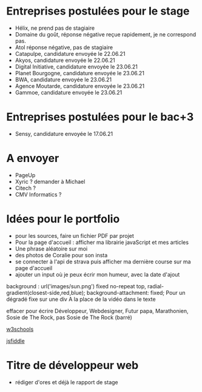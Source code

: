 # Entreprises postulées pour le stage

- Hélix, ne prend pas de stagiaire
- Domaine du goût, réponse négative reçue rapidement, je ne correspond pas.
- Atol réponse négative, pas de stagiaire
- Catapulpe, candidature envoyée le 22.06.21
- Akyos, candidature envoyée le 22.06.21
- Digital Initiative, candidature envoyée le 23.06.21
- Planet Bourgogne, candidature envoyée le 23.06.21
- BWA, candidature envoyée le 23.06.21
- Agence Moutarde, candidature envoyée le 23.06.21
- Gammoe, candidature envoyée le 23.06.21

# Entreprises postulées pour le bac+3

- Sensy, candidature envoyée le 17.06.21

# A envoyer

- PageUp
- Xyric ? demander à Michael
- Citech ?
- CMV Informatics ?

# Idées pour le portfolio

- pour les sources, faire un fichier PDF par projet
- Pour la page d'accueil : afficher ma librairie javaScript et mes articles
- Une phrase aléatoire sur moi
- des photos de Coralie pour son insta
- se connecter à l'api de strava puis afficher ma dernière course sur ma page d'accueil
- ajouter un input où je peux écrir mon humeur, avec la date d'ajout

background : url('images/sun.png') fixed no-repeat top, radial-gradient(closest-side,red,blue);
background-attachment: fixed;
Pour un dégradé fixe sur une div
A la place de la vidéo dans le texte

effacer pour écrire
Développeur, Webdesigner, Futur papa, Marathonien, Sosie de The Rock, pas Sosie de The Rock (barré)

[w3schools](https://www.w3schools.com/howto/tryit.asp?filename=tryhow_js_typewriter)

[jsfiddle](https://jsfiddle.net/nicolasmaes/dzcu349f/7/)

# Titre de développeur web

- rédiger d'ores et déjà le rapport de stage 
